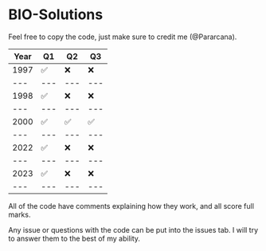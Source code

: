 # BIO-Solutions

Feel free to copy the code, just make sure to credit me (@Pararcana).

|Year| Q1| Q2| Q3|
|---|---|---|---|
|1997|✅|❌|❌|
|---|---|---|---|
|1998|✅|❌|❌|
|---|---|---|---|
|2000|✅|✅|✅|
|---|---|---|---|
|2022|✅|❌|❌|
|---|---|---|---|
|2023|✅|❌|❌|
|---|---|---|---|

All of the code have comments explaining how they work, and all score full marks.

Any issue or questions with the code can be put into the issues tab. I will try to answer them to the best of my ability.

